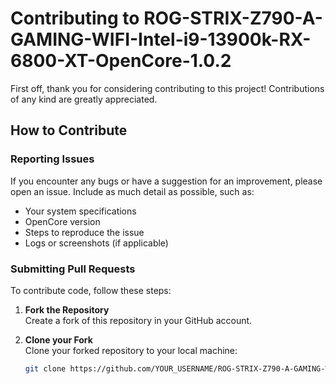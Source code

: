# Contributing to ROG-STRIX-Z790-A-GAMING-WIFI-Intel-i9-13900k-RX-6800-XT-OpenCore-1.0.2

First off, thank you for considering contributing to this project! Contributions of any kind are greatly appreciated.

## How to Contribute

### Reporting Issues

If you encounter any bugs or have a suggestion for an improvement, please open an issue. Include as much detail as possible, such as:

- Your system specifications
- OpenCore version
- Steps to reproduce the issue
- Logs or screenshots (if applicable)

### Submitting Pull Requests

To contribute code, follow these steps:

1. **Fork the Repository**  
   Create a fork of this repository in your GitHub account.

2. **Clone your Fork**  
   Clone your forked repository to your local machine:
   ```bash
   git clone https://github.com/YOUR_USERNAME/ROG-STRIX-Z790-A-GAMING-WIFI-Intel-i9-13900k-RX-6800-XT-OpenCore-1.0.2.git
  ```
